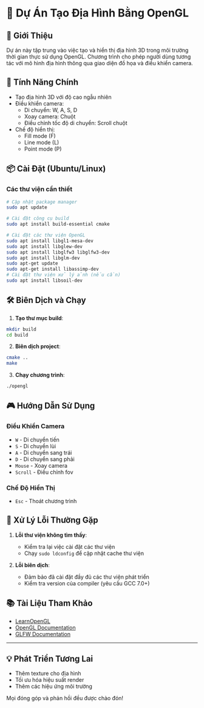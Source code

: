 # 🌄 Dự Án Tạo Địa Hình Bằng OpenGL

## 📝 Giới Thiệu
Dự án này tập trung vào việc tạo và hiển thị địa hình 3D trong môi trường thời gian thực sử dụng OpenGL. Chương trình cho phép người dùng tương tác với mô hình địa hình thông qua giao diện đồ họa và điều khiển camera.

## 🚀 Tính Năng Chính
- Tạo địa hình 3D với độ cao ngẫu nhiên
- Điều khiển camera:
  - Di chuyển: W, A, S, D
  - Xoay camera: Chuột
  - Điều chỉnh tốc độ di chuyển: Scroll chuột
- Chế độ hiển thị:
  - Fill mode (F)
  - Line mode (L)
  - Point mode (P)

## 📦 Cài Đặt (Ubuntu/Linux)

### Các thư viện cần thiết
```bash
# Cập nhật package manager
sudo apt update

# Cài đặt công cụ build
sudo apt install build-essential cmake

# Cài đặt các thư viện OpenGL
sudo apt install libgl1-mesa-dev
sudo apt install libglew-dev
sudo apt install libglfw3 libglfw3-dev
sudo apt install libglm-dev
sudo apt-get update
sudo apt-get install libassimp-dev
# Cài đặt thư viện xử lý ảnh (nếu cần)
sudo apt install libsoil-dev
```

## 🛠️ Biên Dịch và Chạy

1. **Tạo thư mục build**:
```bash
mkdir build
cd build
```

2. **Biên dịch project**:
```bash
cmake ..
make
```

3. **Chạy chương trình**:
```bash
./opengl
```

## 🎮 Hướng Dẫn Sử Dụng

### Điều Khiển Camera
- `W` - Di chuyển tiến
- `S` - Di chuyển lùi
- `A` - Di chuyển sang trái
- `D` - Di chuyển sang phải
- `Mouse` - Xoay camera
- `Scroll` - Điều chỉnh fov

### Chế Độ Hiển Thị
- `Esc` - Thoát chương trình

## 🔧 Xử Lý Lỗi Thường Gặp

1. **Lỗi thư viện không tìm thấy**:
   - Kiểm tra lại việc cài đặt các thư viện
   - Chạy `sudo ldconfig` để cập nhật cache thư viện

2. **Lỗi biên dịch**:
   - Đảm bảo đã cài đặt đầy đủ các thư viện phát triển
   - Kiểm tra version của compiler (yêu cầu GCC 7.0+)

## 📚 Tài Liệu Tham Khảo
- [LearnOpenGL](https://learnopengl.com/)
- [OpenGL Documentation](https://docs.gl/)
- [GLFW Documentation](https://www.glfw.org/docs/latest/)

---

## 💡 Phát Triển Tương Lai
- Thêm texture cho địa hình
- Tối ưu hóa hiệu suất render
- Thêm các hiệu ứng môi trường

Mọi đóng góp và phản hồi đều được chào đón! 

